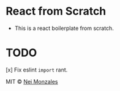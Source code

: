 # React from Scratch

- This is a react boilerplate from scratch.

# TODO

[x] Fix eslint `import` rant.

MIT © [Nei Monzales](https://github.com/godmode97)
